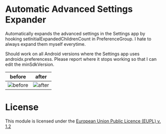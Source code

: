 # Automatic Advanced Settings Expander
Automatically expands the advanced settings in the Settings app by hooking setInitialExpandedChildrenCount in PreferenceGroup. I hate to always expand them myself everytime.

Should work on all Android versions where the Settings app uses androidx.preferencess. Please report where it stops working so that I can edit the minSdkVersion.

| before | after |
|--------|-------|
|![before](https://user-images.githubusercontent.com/50302352/156211967-6d72f9c2-4185-4e75-8e88-0dc9b282945e.png)|![after](https://user-images.githubusercontent.com/50302352/156211962-ced38048-4970-4fa4-bdb0-51fcba2b4f6a.png)|

# License
This module is licensed under the [European Union Public Licence (EUPL) v. 1.2](https://joinup.ec.europa.eu/collection/eupl/eupl-text-eupl-12)
